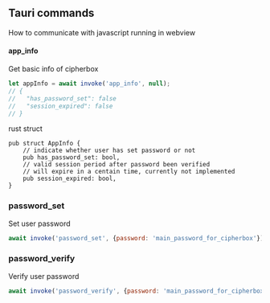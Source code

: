 ## Tauri commands 
How to communicate with javascript running in webview

#### app_info
Get basic info of cipherbox
```js
let appInfo = await invoke('app_info', null);
// {
//   "has_password_set": false
//   "session_expired": false 
// }
```
rust struct 
```rust,no_run
pub struct AppInfo {
    // indicate whether user has set password or not
    pub has_password_set: bool, 
    // valid session period after password been verified
    // will expire in a centain time, currently not implemented
    pub session_expired: bool,
}
```

### password_set
Set user password
```js
await invoke('password_set', {password: 'main_password_for_cipherbox'})
```

### password_verify
Verify user password
```js
await invoke('password_verify', {password: 'main_password_for_cipherbox'})
```